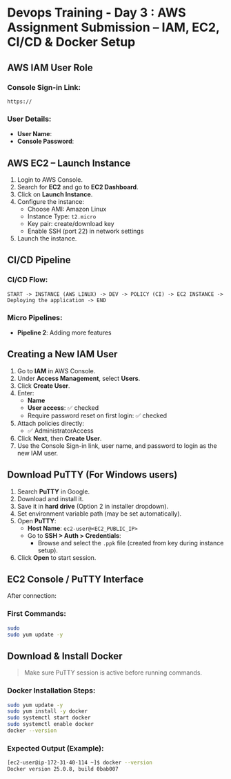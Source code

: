 # Devops Training - Day 3 : AWS Assignment Submission – IAM, EC2, CI/CD & Docker Setup


##  AWS IAM User Role

### Console Sign-in Link:
```
https://
```

### User Details:
- **User Name**: 
- **Console Password**: 



##  AWS EC2 – Launch Instance
1. Login to AWS Console.
2. Search for **EC2** and go to **EC2 Dashboard**.
3. Click on **Launch Instance**.
4. Configure the instance:
   - Choose AMI: Amazon Linux
   - Instance Type: `t2.micro`
   - Key pair: create/download key
   - Enable SSH (port 22) in network settings
5. Launch the instance.



##  CI/CD Pipeline

###  CI/CD Flow:
```
START -> INSTANCE (AWS LINUX) -> DEV -> POLICY (CI) -> EC2 INSTANCE -> Deploying the application -> END
```

###  Micro Pipelines:
- **Pipeline 2**: Adding more features


##  Creating a New IAM User
1. Go to **IAM** in AWS Console.
2. Under **Access Management**, select **Users**.
3. Click **Create User**.
4. Enter:
   - **Name**
   - **User access**: ✅ checked
   - Require password reset on first login: ✅ checked
5. Attach policies directly:
   - ✅ AdministratorAccess
6. Click **Next**, then **Create User**.
7. Use the Console Sign-in link, user name, and password to login as the new IAM user.


## Download PuTTY (For Windows users)
1. Search **PuTTY** in Google.
2. Download and install it.
3. Save it in **hard drive** (Option 2 in installer dropdown).
4. Set environment variable path (may be set automatically).
5. Open **PuTTY**:
   - **Host Name**: `ec2-user@<EC2_PUBLIC_IP>`
   - Go to **SSH > Auth > Credentials**:
     - Browse and select the `.ppk` file (created from key during instance setup).
6. Click **Open** to start session.



##  EC2 Console / PuTTY Interface
After connection:

### First Commands:
```bash
sudo
sudo yum update -y
```



##  Download & Install Docker
> Make sure PuTTY session is active before running commands.

### Docker Installation Steps:
```bash
sudo yum update -y
sudo yum install -y docker
sudo systemctl start docker
sudo systemctl enable docker
docker --version
```

### Expected Output (Example):
```bash
[ec2-user@ip-172-31-40-114 ~]$ docker --version
Docker version 25.0.8, build 0bab007
```

